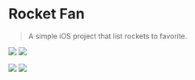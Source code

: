 # Rocket Fan
> A simple iOS project that list rockets to favorite.

![](screenshots/list_page.png)
![](screenshots/favorites_page.png)

![](screenshots/list_page_dark.png)
![](screenshots/favorites_page_dark.png)